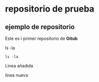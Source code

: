 # repositorio de prueba
## ejemplo de repositorio 
Este es i primer repositorio de **Gitub**

   ls -la





`ls -la`

Linea añadida

linea nueva
